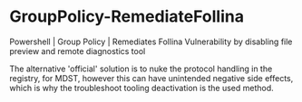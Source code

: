 # GroupPolicy-RemediateFollina
Powershell | Group Policy | Remediates Follina Vulnerability by disabling file preview and remote diagnostics tool

The alternative 'official' solution is to nuke the protocol handling in the registry, for MDST, however this can have unintended negative side effects, which is why the troubleshoot tooling deactivation is the used method.
